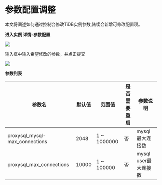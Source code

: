 # 参数配置调整

本文将阐述如何通过控制台修改TiDB实例参数,陆续会新增可修改配置项。

**进入实例 详情-参数配置**

![](http://tidb-docs.cn-bj.ufileos.com/configure00.png)

输入框中输入希望修改的参数，并点击提交

![](http://tidb-docs.cn-bj.ufileos.com/configure002.png)


**参数列表**

| 参数名| 默认值 | 范围值 | 是否需要重启 | 参数说明 | 
| --- | --------- | ----------- | ------ | ------- | 
|proxysql_mysql-max_connections|2048|1 ~ 1000000|否|mysql最大连接数|
|proxysql_max_connections|10000|1 ~ 100000|否|mysql user最大连接数|
